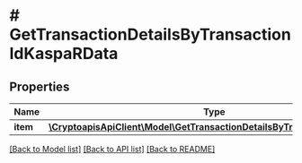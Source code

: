 # # GetTransactionDetailsByTransactionIdKaspaRData

## Properties

Name | Type | Description | Notes
------------ | ------------- | ------------- | -------------
**item** | [**\CryptoapisApiClient\Model\GetTransactionDetailsByTransactionIdKaspaRI**](GetTransactionDetailsByTransactionIdKaspaRI.md) |  |

[[Back to Model list]](../../README.md#models) [[Back to API list]](../../README.md#endpoints) [[Back to README]](../../README.md)
